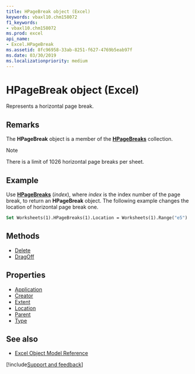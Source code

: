 ```yaml
---
title: HPageBreak object (Excel)
keywords: vbaxl10.chm158072
f1_keywords:
- vbaxl10.chm158072
ms.prod: excel
api_name:
- Excel.HPageBreak
ms.assetid: 8fc96958-33ab-8251-f627-4769b5eab97f
ms.date: 03/30/2019
ms.localizationpriority: medium
---
```



# HPageBreak object (Excel)

Represents a horizontal page break. 


## Remarks

The **HPageBreak** object is a member of the **[HPageBreaks](Excel.HPageBreaks.md)** collection.

> [!NOTE] 
> There is a limit of 1026 horizontal page breaks per sheet.


## Example

Use **[HPageBreaks](Excel.Worksheets.HPageBreaks.md)** (_index_), where _index_ is the index number of the page break, to return an **HPageBreak** object. The following example changes the location of horizontal page break one.

```vb
Set Worksheets(1).HPageBreaks(1).Location = Worksheets(1).Range("e5")
```

## Methods

- [Delete](Excel.HPageBreak.Delete.md)
- [DragOff](Excel.HPageBreak.DragOff.md)

## Properties

- [Application](Excel.HPageBreak.Application.md)
- [Creator](Excel.HPageBreak.Creator.md)
- [Extent](Excel.HPageBreak.Extent.md)
- [Location](Excel.HPageBreak.Location.md)
- [Parent](Excel.HPageBreak.Parent.md)
- [Type](Excel.HPageBreak.Type.md)

## See also

- [Excel Object Model Reference](overview/Excel/object-model.md)

[!include[Support and feedback](~/includes/feedback-boilerplate.md)]